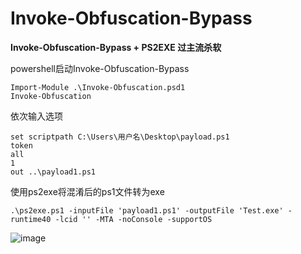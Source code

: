 # Invoke-Obfuscation-Bypass

**Invoke-Obfuscation-Bypass + PS2EXE 过主流杀软**

powershell启动Invoke-Obfuscation-Bypass

```
Import-Module .\Invoke-Obfuscation.psd1
Invoke-Obfuscation
```

依次输入选项
```
set scriptpath C:\Users\用户名\Desktop\payload.ps1
token
all
1
out ..\payload1.ps1
```

使用ps2exe将混淆后的ps1文件转为exe
```
.\ps2exe.ps1 -inputFile 'payload1.ps1' -outputFile 'Test.exe' -runtime40 -lcid '' -MTA -noConsole -supportOS
```

![image](https://z3.ax1x.com/2021/08/22/hpTzid.png)
